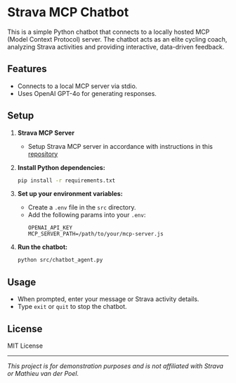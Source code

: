 # Strava MCP Chatbot

This is a simple Python chatbot that connects to a locally hosted MCP (Model Context Protocol) server. The chatbot acts as an elite cycling coach, analyzing Strava activities and providing interactive, data-driven feedback.

## Features

- Connects to a local MCP server via stdio.
- Uses OpenAI GPT-4o for generating responses.

## Setup

1. **Strava MCP Server**
   - Setup Strava MCP server in accordance with instructions in this [repository](https://github.com/r-huijts/strava-mcp)

2. **Install Python dependencies:**
   ```sh
   pip install -r requirements.txt
   ```

3. **Set up your environment variables:**
   - Create a `.env` file in the `src` directory.
   - Add the following params into your `.env`:
     ```
     OPENAI_API_KEY
     MCP_SERVER_PATH=/path/to/your/mcp-server.js
     ```

4. **Run the chatbot:**
   ```sh
   python src/chatbot_agent.py
   ```

## Usage

- When prompted, enter your message or Strava activity details.
- Type `exit` or `quit` to stop the chatbot.

## License

MIT License

---

*This project is for demonstration purposes and is not affiliated with Strava or Mathieu van der Poel.*